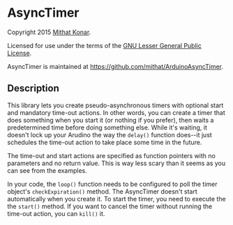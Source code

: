 AsyncTimer
==========

Copyright 2015 [Mithat Konar](http://mithatkonar.com).

Licensed for use under the terms of the [GNU Lesser General Public License](http://www.gnu.org/licenses/lgpl-3.0.en.html).

AsyncTimer is maintained at https://github.com/mithat/ArduinoAsyncTimer.

Description
-----------

This library lets you create pseudo-asynchronous timers with optional start 
and mandatory time-out actions. In other words, you can create a timer that 
does something when you start it (or nothing if you prefer), then waits a 
predetermined time before doing something else. While it's waiting, it doesn't 
lock up your Arudino the way the `delay()` function does--it just schedules the
time-out action to take place some time in the future.

The time-out and start actions are specified as function pointers with no 
parameters and no return value. This is way less scary than it seems as you can
see from the examples.

In your code, the `loop()` function needs to be configured to poll the timer 
object's `checkExpiration()` method. The AsyncTimer doesn't start automatically 
when you  create it. To start the timer, you need to execute the the `start()` 
method. If you want to cancel the timer without running the time-out action, 
you can `kill()` it.
